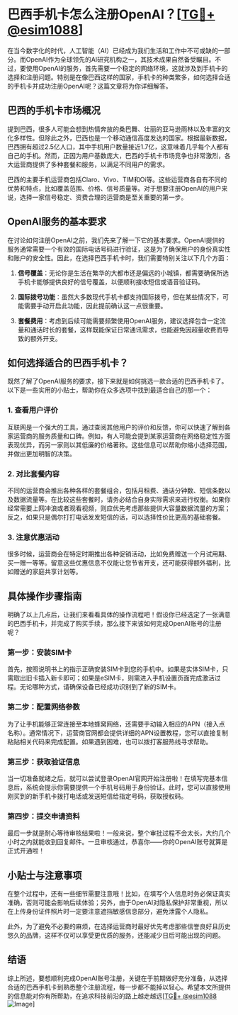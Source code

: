 # 巴西手机卡怎么注册OpenAI？[[TG💪+ @esim1088](https://t.me/s/esim1088)]

在当今数字化的时代，人工智能（AI）已经成为我们生活和工作中不可或缺的一部分。而OpenAI作为全球领先的AI研究机构之一，其技术成果自然备受瞩目。不过，要使用OpenAI的服务，首先需要一个稳定的网络环境，这就涉及到手机卡的选择和注册问题。特别是在像巴西这样的国家，手机卡的种类繁多，如何选择合适的手机卡并成功注册OpenAI呢？这篇文章将为你详细解答。

## 巴西的手机卡市场概况

提到巴西，很多人可能会想到热情奔放的桑巴舞、壮丽的亚马逊雨林以及丰富的文化多样性。但除此之外，巴西也是一个移动通信高度发达的国家。根据最新数据，巴西拥有超过2.5亿人口，其中手机用户数量接近1.7亿，这意味着几乎每个人都有自己的手机。然而，正因为用户基数庞大，巴西的手机卡市场竞争也非常激烈，各大运营商提供了多种套餐和服务，以满足不同用户的需求。

巴西的主要手机运营商包括Claro、Vivo、TIM和Oi等。这些运营商各自有不同的优势和特点，比如覆盖范围、价格、信号质量等。对于想要注册OpenAI的用户来说，选择一家信号稳定、资费合理的运营商是至关重要的第一步。

## OpenAI服务的基本要求

在讨论如何注册OpenAI之前，我们先来了解一下它的基本要求。OpenAI提供的服务通常需要一个有效的国际电话号码进行验证，这是为了确保用户的身份真实性和账户的安全性。因此，在选择巴西手机卡时，我们需要特别关注以下几个方面：

1. **信号覆盖**：无论你是生活在繁华的大都市还是偏远的小城镇，都需要确保所选手机卡能够提供良好的信号覆盖，以便顺利接收短信或语音验证码。
   
2. **国际拨号功能**：虽然大多数现代手机卡都支持国际拨号，但在某些情况下，可能需要手动开启此功能，因此提前确认这一点很重要。
   
3. **套餐费用**：考虑到后续可能需要频繁使用OpenAI服务，建议选择包含一定流量和通话时长的套餐，这样既能保证日常通讯需求，也能避免因超量收费而导致的额外开支。

## 如何选择适合的巴西手机卡？

既然了解了OpenAI服务的要求，接下来就是如何挑选一款合适的巴西手机卡了。以下是一些实用的小贴士，帮助你在众多选项中找到最适合自己的那一个：

### 1. 查看用户评价

互联网是一个强大的工具，通过查阅其他用户的评价和反馈，你可以快速了解到各家运营商的服务质量和口碑。例如，有人可能会提到某家运营商在网络稳定性方面表现优异，而另一家则以其低廉的价格著称。这些信息可以帮助你缩小选择范围，并做出更加明智的决策。

### 2. 对比套餐内容

不同的运营商会推出各种各样的套餐组合，包括月租费、通话分钟数、短信条数以及数据流量等。在比较这些套餐时，请务必结合自身实际需求来进行权衡。如果你经常需要上网冲浪或者观看视频，则应优先考虑那些提供大容量数据流量的方案；反之，如果只是偶尔打打电话发发短信的话，可以选择性价比更高的基础套餐。

### 3. 注意优惠活动

很多时候，运营商会在特定时期推出各种促销活动，比如免费赠送一个月试用期、买一赠一等等。留意这些优惠信息不仅能让您节省开支，还可能获得额外福利，比如赠送的家庭共享计划等。

## 具体操作步骤指南

明确了以上几点后，让我们来看看具体的操作流程吧！假设你已经选定了一张满意的巴西手机卡，并完成了购买手续，那么接下来该如何完成OpenAI账号的注册呢？

### 第一步：安装SIM卡

首先，按照说明书上的指示正确安装SIM卡到您的手机中。如果是实体SIM卡，只需取出旧卡插入新卡即可；如果是eSIM卡，则需进入手机设置页面完成激活过程。无论哪种方式，请确保设备已经成功识别到了新的SIM卡。

### 第二步：配置网络参数

为了让手机能够正常连接至本地蜂窝网络，还需要手动输入相应的APN（接入点名称）。通常情况下，运营商官网都会提供详细的APN设置教程，您可以直接复制粘贴相关代码来完成配置。如果遇到困难，也可以拨打客服热线寻求帮助。

### 第三步：获取验证信息

当一切准备就绪之后，就可以尝试登录OpenAI官网开始注册啦！在填写完基本信息后，系统会提示你需要提供一个手机号码用于身份验证。此时，您可以直接使用刚买到的新手机卡拨打电话或发送短信给指定号码，获取授权码。

### 第四步：提交申请资料

最后一步就是耐心等待审核结果啦！一般来说，整个审批过程不会太长，大约几个小时之内就能收到回复邮件。一旦审核通过，恭喜你——你的OpenAI账号就算是正式开通啦！

## 小贴士与注意事项

在整个过程中，还有一些细节需要注意哦！比如，在填写个人信息时务必保证真实准确，否则可能会影响后续体验；另外，由于OpenAI对隐私保护非常重视，所以在上传身份证件照片时一定要注意遮挡敏感信息部分，避免泄露个人隐私。

此外，为了避免不必要的麻烦，在选择运营商时最好优先考虑那些信誉良好且历史悠久的品牌，这样不仅可以享受更优质的服务，还能减少日后可能出现的问题。

## 结语

综上所述，要想顺利完成OpenAI账号注册，关键在于前期做好充分准备，从选择合适的巴西手机卡到熟悉整个注册流程，每一步都不能掉以轻心。希望本文所提供的信息能对你有所帮助，在追求科技前沿的路上越走越远[[TG💪+ @esim1088](https://t.me/s/esim1088) ![Image](https://i.postimg.cc/4NQfJmqS/Snipaste-2025-05-13-00-14-12.png)]